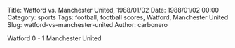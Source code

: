 Title: Watford vs. Manchester United, 1988/01/02
Date: 1988/01/02 00:00
Category: sports
Tags: football, football scores, Watford, Manchester United
Slug: watford-vs-manchester-united
Author: carbonero


Watford 0 - 1 Manchester United
